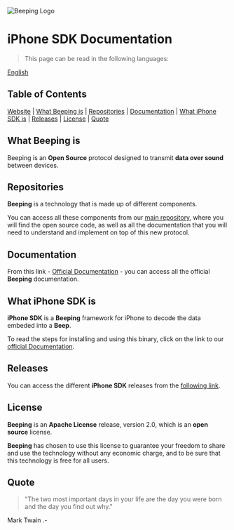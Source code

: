 ![Beeping Logo](https://beeping.io/assets/images/beeping/brand/brand48.png)

# iPhone SDK Documentation

> This page can be read in the following languages:

[English](README.md)

## Table of Contents

[Website](https://beeping.io) |
[What Beeping is](#what-beeping-is) |
[Repositories](#repositories) |
[Documentation](#documentation) |
[What iPhone SDK is](#what-iphone-sdk-is) |
[Releases](#releases) |
[License](#license) |
[Quote](#quote)

## What Beeping is

Beeping is an **Open Source** protocol designed to transmit **data over sound** between devices.

## Repositories

**Beeping** is a technology that is made up of different components.

You can access all these components from our [main repository](https://github.com/beeping-io), where you will find the open source code, as well as all the documentation that you will need to understand and implement on top of this new protocol.

## Documentation

From this link - [Official Documentation](https://docs.beeping.io) - you can access all the official **Beeping** documentation.

## What iPhone SDK is

**iPhone SDK** is a **Beeping** framework for iPhone to decode the data embeded into a **Beep**.

To read the steps for installing and using this binary, click on the link to our [official Documentation](https://docs.beeping.io).

## Releases

You can access the different **iPhone SDK**  releases from the [following link](https://github.com/beeping-io/sdk-iphone-objective-c/releases).

## License

**Beeping** is an **Apache License** release, version 2.0, which is an **open source** license.

**Beeping** has chosen to use this license to guarantee your freedom to share and use the technology without any economic charge, and to be sure that this technology is free for all users.

## Quote

> "The two most important days in your life are the day you were born and the day you find out why."

Mark Twain .-



